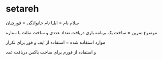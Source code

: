 # setareh
سلام
نام = ایلیا 
نام خانوادگی = قورچیان

موضوع تمرین = ساخت یک برنامه باری دریافت تعداد عددی و ساخت مثلت با ستاره

موارد استفاده شده =
استفاده از ایف و فور برای تکرار

و استفاده از فورم برای ساخت باکس دریافت عدد

